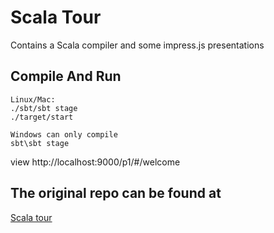 Scala Tour
==========

Contains a Scala compiler and some impress.js presentations


## Compile And Run
 ```
Linux/Mac:
./sbt/sbt stage
./target/start

Windows can only compile
sbt\sbt stage
 ```
view
http://localhost:9000/p1/#/welcome

## The original repo can be found at
[Scala tour](https://github.com/yankay/scala-tour/)
